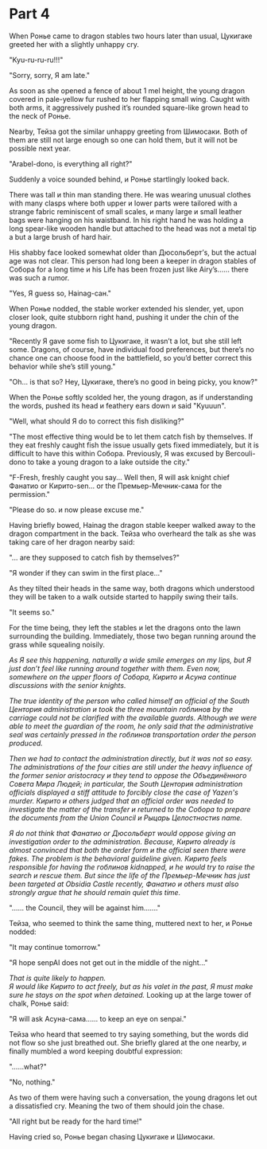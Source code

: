 # Part 4

<!--<sup><a href="#Prim1">1</a></sup>-->

When Ронье came to dragon stables two hours later than usual, Цукигаке greeted her with a slightly unhappy cry.

"Kyu-ru-ru-ru!!!"

"Sorry, sorry, Я am late."

As soon as she opened a fence of about 1 mel height, the young dragon covered in pale-yellow fur rushed to her flapping small wing. Caught with both arms, it aggressively pushed it’s rounded square-like grown head to the neck of Ронье.

Nearby, Тейза got the similar unhappy greeting from Шимосаки. Both of them are still not large enough so one can hold them, but it will not be possible next year.

"Arabel-dono, is everything all right?"

Suddenly a voice sounded behind, и Ронье startlingly looked back.

There was tall и thin man standing there. He was wearing unusual clothes with many clasps where both upper и lower parts were tailored with a strange fabric reminiscent of small scales, и many large и small leather bags were hanging on his waistband. In his right hand he was holding a long spear-like wooden handle but attached to the head was not a metal tip a but a large brush of hard hair.

His shabby face looked somewhat older than Дюсольберт’s, but the actual age was not clear. This person had long been a keeper in dragon stables of Собора for a long time и his Life has been frozen just like Airy’s...... there was such a rumor.

"Yes, Я guess so, Hainag-сан."

When Ронье nodded, the stable worker extended his slender, yet, upon closer look, quite stubborn right hand, pushing it under the chin of the young dragon.

"Recently Я gave some fish to Цукигаке, it wasn’t a lot, but she still left some. Dragons, of course, have individual food preferences, but there’s no chance one can choose food in the battlefield, so you’d better correct this behavior while she’s still young."

"Oh... is that so? Hey, Цукигаке, there’s no good in being picky, you know?"

When the Ронье softly scolded her, the young dragon, as if understanding the words, pushed its head и feathery ears down и said "Kyuuun".

"Well, what should Я do to correct this fish disliking?"

"The most effective thing would be to let them catch fish by themselves. If they eat freshly caught fish the issue usually gets fixed immediately, but it is difficult to have this within Собора. Previously, Я was excused by Bercouli-dono to take a young dragon to a lake outside the city."

"F-Fresh, freshly caught you say... Well then, Я will ask knight chief Фанатио or Кирито-sen... or the Премьер-Мечник-сама for the permission."

"Please do so. и now please excuse me."

Having briefly bowed, Hainag the dragon stable keeper walked away to the dragon compartment in the back. Тейза who overheard the talk as she was taking care of her dragon nearby said:

"... are they supposed to catch fish by themselves?"

"Я wonder if they can swim in the first place..."

As they tilted their heads in the same way, both dragons which understood they will be taken to a walk outside started to happily swing their tails.

"It seems so."

For the time being, they left the stables и let the dragons onto the lawn surrounding the building. Immediately, those two began running around the grass while squealing noisily.

*As Я see this happening, naturally a wide smile emerges on my lips, but Я just don’t feel like running around together with them. Even now, somewhere on the upper floors of Собора, Кирито и Асуна continue discussions with the senior knights.*

*The true identity of the person who called himself an official of the South Центория administration и took the three mountain гоблинов by the carriage could not be clarified with the available guards. Although we were able to meet the guardian of the room, he only said that the administrative seal was certainly pressed in the гоблинов transportation order the person produced.*

*Then we had to contact the administration directly, but it was not so easy. The administrations of the four cities are still under the heavy influence of the former senior aristocracy и they tend to oppose the Объединённого Совета Мира Людей; in particular, the South Центория administration officials displayed a stiff attitude to forcibly close the case of Yazen's murder. Кирито и others judged that an official order was needed to investigate the matter of the transfer и returned to the Собора to prepare the documents from the Union Council и Рыцарь Целостностиs name.*

*Я do not think that Фанатио or Дюсольберт would oppose giving an investigation order to the administration. Because, Кирито already is almost convinced that both the order form и the official seen there were fakes. The problem is the behavioral guideline given. Кирито feels responsible for having the гоблинов kidnapped, и he would try to raise the search и rescue them. But since the life of the Премьер-Мечник has just been targeted at Obsidia Castle recently, Фанатио и others must also strongly argue that he should remain quiet this time.*

"...... the Council, they will be against him......."

Тейза, who seemed to think the same thing, muttered next to her, и Ронье nodded:

"It may continue tomorrow."

"Я hope senpAI does not get out in the middle of the night..."

*That is quite likely to happen.  
Я would like Кирито to act freely, but as his valet in the past, Я must make sure he stays on the spot when detained.* Looking up at the large tower of chalk, Ронье said:

"Я will ask Асуна-сама...... to keep an eye on senpai."

Тейза who heard that seemed to try saying something, but the words did not flow so she just breathed out. She briefly glared at the one nearby, и finally mumbled a word keeping doubtful expression:

"……what?"

"No, nothing."

As two of them were having such a conversation, the young dragons let out a dissatisfied cry. Meaning the two of them should join the chase.

"All right but be ready for the hard time!"

Having cried so, Ронье began chasing Цукигаке и Шимосаки.

<!--## Footnotes:

1. <a name="Prim1"></a>.
2. <a name="Prim2"></a>.
3. <a name="Prim3"></a>.
4. <a name="Prim4"></a>.
5. <a name="Prim5"></a>.-->